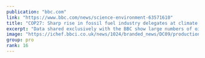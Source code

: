 ```yaml
---
publication: "bbc.com"
link: "https://www.bbc.com/news/science-environment-63571610"
title: "COP27: Sharp rise in fossil fuel industry delegates at climate summit"
excerpt: "Data shared exclusively with the BBC show large numbers of oil and gas lobbyists attending COP27."
image: "https://ichef.bbci.co.uk/news/1024/branded_news/DC09/production/_127592365_mediaitem127591827.jpg"
group: pro
rank: 16
---
```


